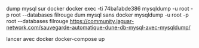 dump mysql sur docker 
docker exec -ti 74ba1abde386 mysqldump -u root -p root --databases filrouge
dum mysql sans docker
 mysqldump -u root -p root --databases filrouge
https://community.jaguar-network.com/sauvegarde-automatique-dune-db-mysql-avec-mysqldump/

lancer avec docker 
docker-compose up

